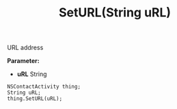 ﻿---
uid: crmscript_ref_NSContactActivity_SetURL
title: SetURL(String uRL)
intellisense: NSContactActivity.SetURL
keywords: NSContactActivity, GetURL
so.topic: reference
---

URL address

**Parameter:** 
 - **uRL** String

```crmscript
NSContactActivity thing;
String uRL;
thing.SetURL(uRL);
```

